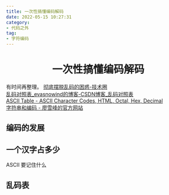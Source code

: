 ```yaml
---
title: 一次性搞懂编码解码
date: 2022-05-15 10:27:31
category:
- 代码之外
tag:
- 字符编码
---
```


<!-- more -->
<div align="center"><h1><strong> 一次性搞懂编码解码</strong></h1></div>

有时间再整理。
[彻底摆脱乱码的困惑-技术圈](https://jishuin.proginn.com/p/763bfbd3281a)<br/>
[乱码对照表_evasnowind的博客-CSDN博客_乱码对照表](https://blog.csdn.net/evasnowind/article/details/115735854)<br/>
[ASCII Table - ASCII Character Codes, HTML, Octal, Hex, Decimal](https://www.asciitable.com/)<br/>
[字符串和编码 - 廖雪峰的官方网站](https://www.liaoxuefeng.com/wiki/1016959663602400/1017075323632896)
## 编码的发展
## 一个汉字占多少

ASCII 要记住什么
## 乱码表